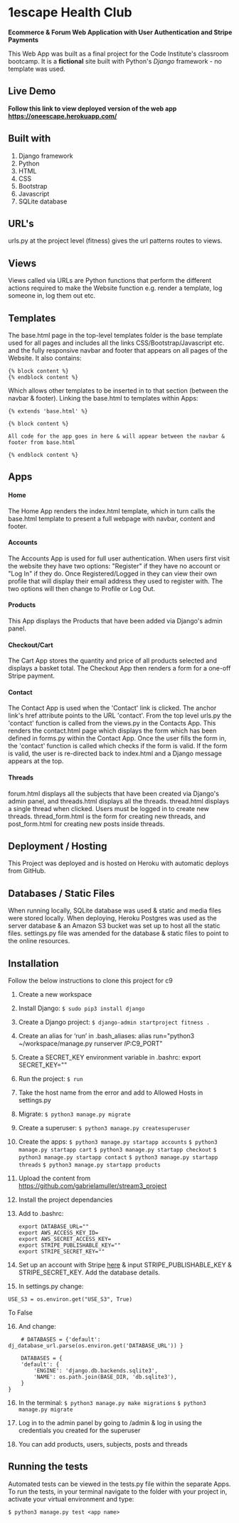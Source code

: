 # 1escape Health Club
**Ecommerce & Forum Web Application with User Authentication and Stripe Payments**

This Web App was built as a final project for the Code Institute's classroom bootcamp. It is a **fictional** site built with Python's *Django* framework - no template was used.

## Live Demo

**Follow this link to view deployed version of the web app https://oneescape.herokuapp.com/**

## Built with 
1. Django framework
2. Python
2. HTML
3. CSS
4. Bootstrap
5. Javascript
6. SQLite database

## URL's

urls.py at the project level (fitness) gives the url patterns routes to views.


## Views

Views called via URLs are Python functions that perform the different actions required to make the Website function e.g. render a template, log someone in, log them out etc.

## Templates

The base.html page in the top-level templates folder is the base template used for all pages and includes all the links CSS/Bootstrap/Javascript etc. and the fully responsive navbar and footer that appears on all pages of the Website. 
It also contains:
```
{% block content %}
{% endblock content %}
```
Which allows other templates to be inserted in to that section (between the navbar & footer). Linking the base.html to templates within Apps:
```
{% extends 'base.html' %}

{% block content %}

All code for the app goes in here & will appear between the navbar & footer from base.html

{% endblock content %}
```

## Apps

#### Home

The Home App renders the index.html template, which in turn calls the base.html template to present a full webpage with navbar, content and footer.

#### Accounts

The Accounts App is used for full user authentication. When users first visit the website they have two options: "Register" if they have no account or "Log In" if they do. Once Registered/Logged in they can view their own profile that will display their email address they used to register with. The two options will then change to Profile or Log Out. 

#### Products

This App displays the Products that have been added via Django's admin panel.

#### Checkout/Cart

The Cart App stores the quantity and price of all products selected and displays a basket total. The Checkout App then renders a form for a one-off Stripe payment.

#### Contact

The Contact App is used when the 'Contact' link is clicked. The anchor link's href attribute points to the URL 'contact'. From the top level urls.py the 'contact' function is called from the views.py in the Contacts App. This renders the contact.html page which displays the form which has been defined in forms.py within the Contact App. Once the user fills the form in, the 'contact' function is called which checks if the form is valid. If the form is valid, the user is re-directed back to index.html and a Django message appears at the top.

#### Threads

forum.html displays all the subjects that have been created via Django's admin panel, and threads.html displays all the threads. thread.html displays a single thread when clicked. Users must be logged in to create new threads. thread_form.html is the form for creating new threads, and post_form.html for creating new posts inside threads.
 

## Deployment / Hosting

This Project was deployed and is hosted on Heroku with automatic deploys from GitHub.

## Databases / Static Files

When running locally, SQLite database was used & static and media files were stored locally.
When deploying, Heroku Postgres was used as the server database & an Amazon S3 bucket was set up to host all the static files. settings.py file was amended for the database & static files to point to the online resources.


## Installation

Follow the below instructions to clone this project for c9

1. Create a new workspace
2. Install Django:
    `$ sudo pip3 install django`
3. Create a Django project:
    `$ django-admin startproject fitness .`
4. Create an alias for ‘run’ in .bash_aliases:
    alias run="python3 ~/workspace/manage.py runserver $IP:$C9_PORT"
5. Create a SECRET_KEY environment variable in .bashrc:
    export SECRET_KEY="<secret key goes here>"
6. Run the project:
    `$ run`
7. Take the host name from the error and add to Allowed Hosts in settings.py
8. Migrate:
    `$ python3 manage.py migrate`
9. Create a superuser:
    `$ python3 manage.py createsuperuser`
10. Create the apps:
    `$ python3 manage.py startapp accounts`
    `$ python3 manage.py startapp cart`
    `$ python3 manage.py startapp checkout`
    `$ python3 manage.py startapp contact`
    `$ python3 manage.py startapp threads`
    `$ python3 manage.py startapp products`
11. Upload the content from https://github.com/gabrielamuller/stream3_project
12. Install the project dependancies
13. Add to .bashrc:
    ```
    export DATABASE_URL=""
    export AWS_ACCESS_KEY_ID=
    export AWS_SECRET_ACCESS_KEY=
    export STRIPE_PUBLISHABLE_KEY=""
    export STRIPE_SECRET_KEY=""
    ```
  
14. Set up an account with Stripe [here](https://stripe.com/gb) & input STRIPE_PUBLISHABLE_KEY & STRIPE_SECRET_KEY. Add the database details.
15. In settings.py change:
```
USE_S3 = os.environ.get("USE_S3", True)
```

To False

16. And change:
```
    # DATABASES = {'default': dj_database_url.parse(os.environ.get('DATABASE_URL')) }
    
    DATABASES = {
    'default': {
        'ENGINE': 'django.db.backends.sqlite3',
        'NAME': os.path.join(BASE_DIR, 'db.sqlite3'),
    }
}

```
16. In the terminal:
    `$ python3 manage.py make migrations` 
    `$ python3 manage.py migrate` 

16. Log in to the admin panel by going to /admin & log in using the credentials you created for the superuser
12. You can add products, users, subjects, posts and threads

## Running the tests

Automated tests can be viewed in the tests.py file within the separate Apps. 
To run the tests, in your terminal navigate to the folder with your project in, activate your virtual environment and type:

`$ python3 manage.py test <app name>`
